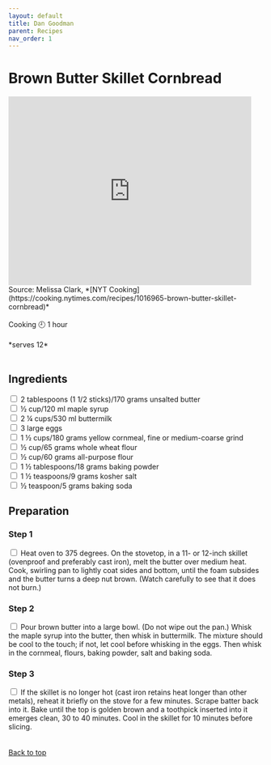 ```yaml
---
layout: default
title: Dan Goodman
parent: Recipes
nav_order: 1
---
```

<a id="top"></a> 
# Brown Butter Skillet Cornbread

<iframe width="480" height="373" frameborder="0" scrolling="no" marginheight="0" marginwidth="0" id="nyt_video_player" title="New York Times Video - Embed Player" src="https://static01.nyt.com/bcvideo/1.0/iframe/embed.html?videoId=100000003221154&playerType=embed"></iframe>
Source: Melissa Clark, *[NYT Cooking](https://cooking.nytimes.com/recipes/1016965-brown-butter-skillet-cornbread)*
<br>
<br>
Cooking 🕘 1 hour
<br>
<br>
*serves 12*
<br>
<br>

## Ingredients <br>

<input type="checkbox" enabled /> 2 tablespoons (1 1/2 sticks)/170 grams unsalted butter <br>
<input type="checkbox" enabled /> ½ cup/120 ml maple syrup <br>
<input type="checkbox" enabled /> 2 ¼ cups/530 ml buttermilk <br>
<input type="checkbox" enabled /> 3 large eggs <br>
<input type="checkbox" enabled /> 1 ½ cups/180 grams yellow cornmeal, fine or medium-coarse grind <br>
<input type="checkbox" enabled /> ½ cup/65 grams whole wheat flour <br>
<input type="checkbox" enabled /> ½ cup/60 grams all-purpose flour <br>
<input type="checkbox" enabled /> 1 ½ tablespoons/18 grams baking powder <br>
<input type="checkbox" enabled /> 1 ½ teaspoons/9 grams kosher salt <br>
<input type="checkbox" enabled /> ½ teaspoon/5 grams baking soda <br>

## Preparation

###  Step 1
<input type="checkbox" enabled /> Heat oven to 375 degrees. On the stovetop, in a 11- or 12-inch skillet (ovenproof and preferably cast iron), melt the butter over medium heat. Cook, swirling pan to lightly coat sides and bottom, until the foam subsides and the butter turns a deep nut brown. (Watch carefully to see that it does not burn.)

### Step 2
<input type="checkbox" enabled /> Pour brown butter into a large bowl. (Do not wipe out the pan.) Whisk the maple syrup into the butter, then whisk in buttermilk. The mixture should be cool to the touch; if not, let cool before whisking in the eggs. Then whisk in the cornmeal, flours, baking powder, salt and baking soda.

### Step 3 
<input type="checkbox" enabled /> If the skillet is no longer hot (cast iron retains heat longer than other metals), reheat it briefly on the stove for a few minutes. Scrape batter back into it. Bake until the top is golden brown and a toothpick inserted into it emerges clean, 30 to 40 minutes. Cool in the skillet for 10 minutes before slicing.
<br>
<br>
<br>
[Back to top](#top)
